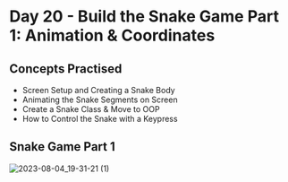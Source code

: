 # Day 20 - Build the Snake Game Part 1: Animation & Coordinates
## Concepts Practised
- Screen Setup and Creating a Snake Body
- Animating the Snake Segments on Screen
- Create a Snake Class & Move to OOP
- How to Control the Snake with a Keypress
## Snake Game Part 1
![2023-08-04_19-31-21 (1)](https://github.com/v-vlasenko/100-days-of-code-python/assets/22979648/41dfe3c2-fb21-4d28-a143-544fce307444)
